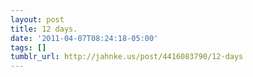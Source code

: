 ```yaml
---
layout: post
title: 12 days.
date: '2011-04-07T08:24:18-05:00'
tags: []
tumblr_url: http://jahnke.us/post/4416083790/12-days
---
```

